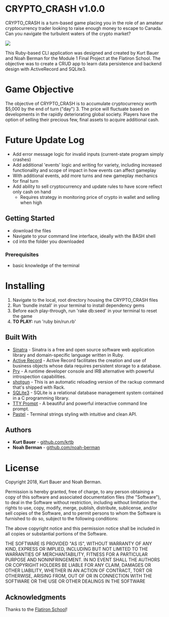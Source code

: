 # CRYPTO_CRASH v1.0.0
CRYPTO_CRASH is a turn-based game placing you in the role of an amateur cryptocurrency trader looking to raise enough money to escape to Canada. Can you navigate the turbulent waters of the crypto market?

![](crypt1.gif)

This Ruby-based CLI application was designed and created by Kurt Bauer and Noah Berman for the Module 1 Final Project at the Flatiron School. The objective was to create a CRUD app to learn data persistence and backend design with ActiveRecord and SQLite3.



# Game Objective

The objective of CRYPTO_CRASH is to accumulate cryptocurrency worth $5,000 by the end of turn ("day") 3. The price will fluctuate based on developments in the rapidly deteriorating global society. Players have the option of selling their precious few, final assets to acquire additional cash.


# Future Update Log

  - Add error message logic for invalid inputs (current-state program simply crashes)
  - Add additional 'events' logic and writing for variety, including increased functionality and scope of impact in how events can affect gameplay
  - With additional events, add more turns and new gameplay mechanics for final turn
  - Add ability to sell cryptocurrency and update rules to have score reflect only cash on hand
    - Requires strategy in monitoring price of crypto in wallet and selling when high

## Getting Started

* download the files
* Navigate to your command line interface, ideally with the BASH shell
* cd into the folder you downloaded

### Prerequisites

* basic knowledge of the terminal

# Installing

  1. Navigate to the local, root directory housing the CRYPTO_CRASH files
  2. Run 'bundle install' in your terminal to install dependency gems
  3. Before each play-through, run 'rake db:seed' in your terminal to reset the game
  4. **TO PLAY:** run 'ruby bin/run.rb'

## Built With

* [Sinatra](http://sinatrarb.com/) - Sinatra is a free and open source software web application library and domain-specific language written in Ruby.
* [Active Record](https://guides.rubyonrails.org/active_record_basics.html) - Active Record facilitates the creation and use of business objects whose data requires persistent storage to a database.
* [Pry](https://github.com/pry/pry) - A runtime developer console and IRB alternative with powerful introspection capabilities.
* [shotgun](https://github.com/rtomayko/shotgun) - This is an automatic reloading version of the rackup command that's shipped with Rack.
* [SQLite3](https://sqlite.org/index.html) - SQLite is a relational database management system contained in a C programming library.
* [TTY Prompt](https://github.com/piotrmurach/tty-prompt) - A beautiful and powerful interactive command line prompt.
* [Pastel](https://rubygems.org/gems/pastel/versions/0.7.1) - Terminal strings styling with intuitive and clean API.

## Authors
* **Kurt Bauer** - [github.com/krtb](https://github.com/krtb)
* **Noah Berman** - [github.com/noah-berman](https://github.com/noah-berman)

# License

Copyright 2018, Kurt Bauer and Noah Berman.

Permission is hereby granted, free of charge, to any person obtaining a copy of this software and associated documentation files (the "Software"), to deal in the Software without restriction, including without limitation the rights to use, copy, modify, merge, publish, distribute, sublicense, and/or sell copies of the Software, and to permit persons to whom the Software is furnished to do so, subject to the following conditions:

The above copyright notice and this permission notice shall be included in all copies or substantial portions of the Software.

THE SOFTWARE IS PROVIDED "AS IS", WITHOUT WARRANTY OF ANY KIND, EXPRESS OR IMPLIED, INCLUDING BUT NOT LIMITED TO THE WARRANTIES OF MERCHANTABILITY, FITNESS FOR A PARTICULAR PURPOSE AND NONINFRINGEMENT. IN NO EVENT SHALL THE AUTHORS OR COPYRIGHT HOLDERS BE LIABLE FOR ANY CLAIM, DAMAGES OR OTHER LIABILITY, WHETHER IN AN ACTION OF CONTRACT, TORT OR OTHERWISE, ARISING FROM, OUT OF OR IN CONNECTION WITH THE SOFTWARE OR THE USE OR OTHER DEALINGS IN THE SOFTWARE

## Acknowledgments
Thanks to the [Flatiron School](https://flatironschool.com/)!